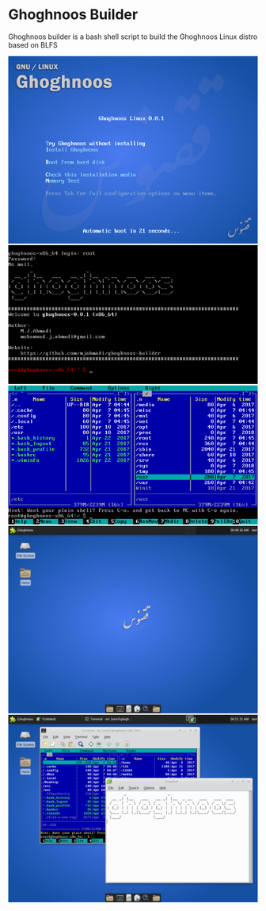 # Ghoghnoos Builder
Ghoghnoos builder is a bash shell script to build the Ghoghnoos Linux distro based on BLFS


<p align="center">
  <img src="https://github.com/mjahmadi/ghoghnoos-builder/blob/master/assets/wallpapers/desktop/001.png" />
  <img src="https://github.com/mjahmadi/ghoghnoos-builder/blob/master/assets/wallpapers/desktop/002.png" />
  <img src="https://github.com/mjahmadi/ghoghnoos-builder/blob/master/assets/wallpapers/desktop/003.png" />
  <img src="https://github.com/mjahmadi/ghoghnoos-builder/blob/master/assets/wallpapers/desktop/004.png" />
  <img src="https://github.com/mjahmadi/ghoghnoos-builder/blob/master/assets/wallpapers/desktop/005.png" />
</p>
